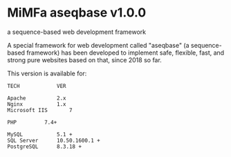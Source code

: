 # MiMFa aseqbase v1.0.0
a sequence-based web development framework

A special framework for web development called "aseqbase" (a sequence-based framework) has been developed to implement safe, flexible, fast, and strong pure websites based on that, since 2018 so far.

This version is available for:

	TECH			VER

	Apache			2.x
	Nginx			1.x
	Microsoft IIS		7

	PHP			7.4+

	MySQL			5.1 +
	SQL Server		10.50.1600.1 +
	PostgreSQL		8.3.18 +
